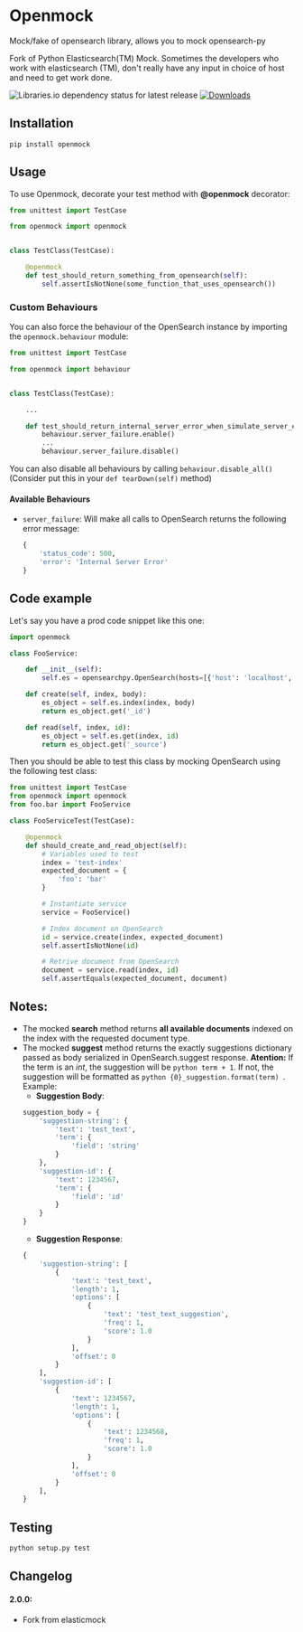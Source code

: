 # Openmock

Mock/fake of opensearch library, allows you to mock opensearch-py

Fork of Python Elasticsearch(TM) Mock. Sometimes the developers who work with elasticsearch (TM), 
don't really have any input in choice of host and need to get work done.

![Libraries.io dependency status for latest release](https://img.shields.io/librariesio/release/pypi/openmock) [![Downloads](https://pepy.tech/badge/openmock/month)](https://pepy.tech/project/openmock/month)

## Installation

```shell
pip install openmock
```

## Usage

To use Openmock, decorate your test method with **@openmock** decorator:

```python
from unittest import TestCase

from openmock import openmock


class TestClass(TestCase):

    @openmock
    def test_should_return_something_from_opensearch(self):
        self.assertIsNotNone(some_function_that_uses_opensearch())
```

### Custom Behaviours

You can also force the behaviour of the OpenSearch instance by importing the `openmock.behaviour` module:

```python
from unittest import TestCase

from openmock import behaviour


class TestClass(TestCase):

    ...

    def test_should_return_internal_server_error_when_simulate_server_error_is_true(self):
        behaviour.server_failure.enable()
        ...
        behaviour.server_failure.disable()
```

You can also disable all behaviours by calling `behaviour.disable_all()` (Consider put this in your `def tearDown(self)` method)

#### Available Behaviours

* `server_failure`: Will make all calls to OpenSearch returns the following error message:
    ```python
    {
        'status_code': 500,
        'error': 'Internal Server Error'
    }
    ```

## Code example

Let's say you have a prod code snippet like this one:

```python
import openmock

class FooService:

    def __init__(self):
        self.es = opensearchpy.OpenSearch(hosts=[{'host': 'localhost', 'port': 9200}])

    def create(self, index, body):
        es_object = self.es.index(index, body)
        return es_object.get('_id')

    def read(self, index, id):
        es_object = self.es.get(index, id)
        return es_object.get('_source')

```

Then you should be able to test this class by mocking OpenSearch using the following test class:

```python
from unittest import TestCase
from openmock import openmock
from foo.bar import FooService

class FooServiceTest(TestCase):

    @openmock
    def should_create_and_read_object(self):
        # Variables used to test
        index = 'test-index'
        expected_document = {
            'foo': 'bar'
        }

        # Instantiate service
        service = FooService()

        # Index document on OpenSearch
        id = service.create(index, expected_document)
        self.assertIsNotNone(id)

        # Retrive document from OpenSearch
        document = service.read(index, id)
        self.assertEquals(expected_document, document)

```

## Notes:

- The mocked **search** method returns **all available documents** indexed on the index with the requested document type.
- The mocked **suggest** method returns the exactly suggestions dictionary passed as body serialized in OpenSearch.suggest response. **Atention:** If the term is an *int*, the suggestion will be ```python term + 1```. If not, the suggestion will be formatted as ```python {0}_suggestion.format(term) ```.
Example:
	- **Suggestion Body**:
	```python
    suggestion_body = {
        'suggestion-string': {
            'text': 'test_text',
            'term': {
                'field': 'string'
            }
        },
        'suggestion-id': {
            'text': 1234567,
            'term': {
                'field': 'id'
            }
        }
    }
    ```
    - **Suggestion Response**:
    ```python
    {
        'suggestion-string': [
            {
                'text': 'test_text',
                'length': 1,
                'options': [
                    {
                        'text': 'test_text_suggestion',
                        'freq': 1,
                        'score': 1.0
                    }
                ],
                'offset': 0
            }
        ],
        'suggestion-id': [
            {
                'text': 1234567,
                'length': 1,
                'options': [
                    {
                        'text': 1234568,
                        'freq': 1,
                        'score': 1.0
                    }
                ],
                'offset': 0
            }
        ],
    }
    ```

## Testing

```bash
python setup.py test
```

## Changelog

#### 2.0.0:
- Fork from elasticmock